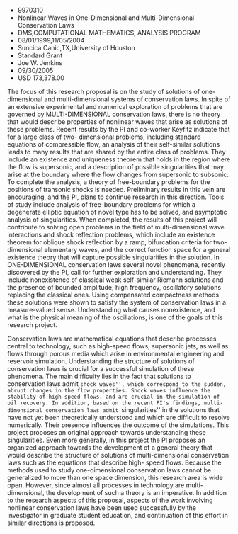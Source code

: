 
* 9970310
* Nonlinear Waves in One-Dimensional and Multi-Dimensional Conservation Laws
* DMS,COMPUTATIONAL MATHEMATICS, ANALYSIS PROGRAM
* 08/01/1999,11/05/2004
* Suncica Canic,TX,University of Houston
* Standard Grant
* Joe W. Jenkins
* 09/30/2005
* USD 173,378.00

The focus of this research proposal is on the study of solutions of one-
dimensional and multi-dimensional systems of conservation laws. In spite of an
extensive experimental and numerical exploration of problems that are governed
by MULTI-DIMENSIONAL conservation laws, there is no theory that would describe
properties of nonlinear waves that arise as solutions of these problems. Recent
results by the PI and co-worker Keyfitz indicate that for a large class of two-
dimensional problems, including standard equations of compressible flow, an
analysis of their self-similar solutions leads to many results that are shared
by the entire class of problems. They include an existence and uniqueness
theorem that holds in the region where the flow is supersonic, and a description
of possible singularities that may arise at the boundary where the flow changes
from supersonic to subsonic. To complete the analysis, a theory of free-boundary
problems for the positions of transonic shocks is needed. Preliminary results in
this vein are encouraging, and the PI, plans to continue research in this
direction. Tools of study include analysis of free-boundary problems for which a
degenerate elliptic equation of novel type has to be solved, and asymptotic
analysis of singularities. When completed, the results of this project will
contribute to solving open problems in the field of multi-dimensional wave
interactions and shock reflection problems, which include an existence theorem
for oblique shock reflection by a ramp, bifurcation criteria for two-dimensional
elementary waves, and the correct function space for a general existence theory
that will capture possible singularities in the solution. In ONE-DIMENSIONAL
conservation laws several novel phenomena, recently discovered by the PI, call
for further exploration and understanding. They include nonexistence of
classical weak self-similar Riemann solutions and the presence of bounded
amplitude, high frequency, oscillatory solutions replacing the classical ones.
Using compensated compactness methods these solutions were shown to satisfy the
system of conservation laws in a measure-valued sense. Understanding what causes
nonexistence, and what is the physical meaning of the oscillations, is one of
the goals of this research project.

Conservation laws are mathematical equations that describe processes central to
technology, such as high-speed flows, supersonic jets, as well as flows through
porous media which arise in environmental engineering and reservoir simulation.
Understanding the structure of solutions of conservation laws is crucial for a
successful simulation of these phenomena. The main difficulty lies in the fact
that solutions to conservation laws admit ``shock waves'', which correspond to
the sudden, abrupt changes in the flow properties. Shock waves influence the
stability of high-speed flows, and are crucial in the simulation of oil
recovery. In addition, based on the recent PI's findings, multi-dimensional
conservation laws admit ``singularities'' in the solutions that have not yet
been theoretically understood and which are difficult to resolve numerically.
Their presence influences the outcome of the simulations. This project proposes
an original approach towards understanding these singularities. Even more
generally, in this project the PI proposes an organized approach towards the
development of a general theory that would describe the structure of solutions
of multi-dimensional conservation laws such as the equations that describe high-
speed flows. Because the methods used to study one-dimensional conservation laws
cannot be generalized to more than one space dimension, this research area is
wide open. However, since almost all processes in technology are multi-
dimensional, the development of such a theory is an imperative. In addition to
the research aspects of this proposal, aspects of the work involving nonlinear
conservation laws have been used successfully by the investigator in graduate
student education, and continuation of this effort in similar directions is
proposed.


